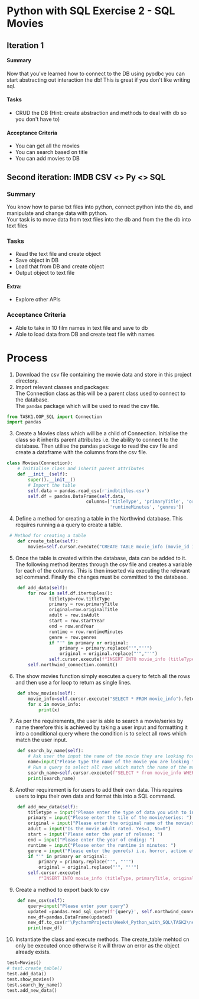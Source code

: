 # Python with SQL Exercise 2 -  SQL Movies


## Iteration 1
#### Summary
Now that you've learned how to connect to the DB using pyodbc you can start abstracting out interaction the db! This is great if you don't like writing sql.

#### Tasks
* CRUD the DB (Hint: create abstraction and methods to deal with db so you don't have to)


#### Acceptance Criteria
* You can get all the movies
* You can search based on title
* You can add movies to DB


## Second iteration: IMDB CSV <> Py <> SQL

### Summary
You know how to parse txt files into python, connect python into the db, and 
manipulate and change data with python.  
Your task is to move data from text files into the db and from the the db into text files

### Tasks
* Read the text file and create object
* Save object in DB
* Load that from DB and create object
* Output object to text file
#### Extra:
* Explore other APIs

### Acceptance Criteria
* Able to take in 10 film names in text file and save to db
* Able to load data from DB and create text file with names


# Process
1. Download the csv file containing the movie data and store in this project directory.
2. Import relevant classes and packages:   
The Connection class as this will be a parent class used to connect to the database.   
The ```pandas``` package which will be used to read the csv file.
```python
from TASK1.OOP_SQL import Connection
import pandas
```
3. Create a Movies class which will be a child of Connection. Initialise the class so it inherits parent attributes i.e. the ability to connect to the database. Then utilise the pandas package to read the csv file and create a dataframe with the columns from the csv file. 
```python
class Movies(Connection):
    # Initialise class and inherit parent attributes
    def __init__(self):
        super().__init__()
        # Import the table
        self.data = pandas.read_csv(r'imdbtitles.csv')
        self.df = pandas.DataFrame(self.data,
                              columns=['titleType', 'primaryTitle', 'originalTitle', 'isAdult', 'startYear', 'endYear',
                                       'runtimeMinutes', 'genres'])
```
4. Define a method for creating a table in the Northwind database. This requires running a a query to create a table.  
```python
 # Method for creating a table
    def create_table(self):
        movies=self.cursor.execute("CREATE TABLE movie_info (movie_id INT NOT NULL IDENTITY(1,1) PRIMARY KEY,titleType VARCHAR(50), primaryTitle VARCHAR(255), originalTitle VARCHAR(255), isAdult VARCHAR(10), startYear VARCHAR(10), endYear VARCHAR(10), runtimeMinutes VARCHAR(10) , genres VARCHAR(255))")
```
5. Once the table is created within the database, data can be added to it. The following method iterates through the csv file and creates a variable for each of the columns. This is then inserted via executing the relevant sql command. Finally the changes must be committed to the database. 
```python
    def add_data(self):
        for row in self.df.itertuples():
                titletype=row.titleType
                primary = row.primaryTitle
                original=row.originalTitle
                adult = row.isAdult
                start = row.startYear
                end = row.endYear
                runtime = row.runtimeMinutes
                genre = row.genres
                if "'" in primary or original:
                    primary = primary.replace("'","''")
                    original = original.replace("'","''")
                self.cursor.execute(f"INSERT INTO movie_info (titleType, primaryTitle, originalTitle, isAdult, startYear, endYear, runtimeMinutes, genres) VALUES ('{titletype}', '{primary}', '{original}','{adult}','{start}','{end}','{runtime}','{genre}')")
        self.northwind_connection.commit()
```

6. The show movies function simply executes a query to fetch all the rows and then use a for loop to return as single lines.
```python
    def show_movies(self):
        movie_info=self.cursor.execute("SELECT * FROM movie_info").fetchall()
        for x in movie_info:
            print(x)
```

7. As per the requirements, the user is able to search a movie/series by name therefore this is achieved by taking a user input and formatting it into a conditional query where the condition is to select all rows which match the user input. 
```python
    def search_by_name(self):
        # Ask user the input the name of the movie they are looking for
        name=input("Please type the name of the movie you are looking for: ")
        # Run a query to select all rows which match the name of the movie they are looking for
        search_name=self.cursor.execute(f"SELECT * from movie_info WHERE primaryTitle='{name}'").fetchone()
        print(search_name)
```
8. Another requirement is for users to add their own data. This requires users to inpu their own data and format this into a SQL command.
```python
    def add_new_data(self):
        titletype = input("Please enter the type of data you wish to input i.e. movie, short, series: ")
        primary = input("Please enter the tile of the movie/series: ")
        original = input("Please enter the original name of the movie/series: ")
        adult = input("Is the movie adult rated. Yes=1, No=0")
        start = input("Please enter the year of release: ")
        end = input("Please enter the year of ending: ")
        runtime = input("Please enter the runtime in minutes: ")
        genre = input("Please enter the genre(s) i.e. horror, action etc.: ")
        if "'" in primary or original:
            primary = primary.replace("'", "''")
            original = original.replace("'", "''")
        self.cursor.execute(
            f"INSERT INTO movie_info (titleType, primaryTitle, originalTitle, isAdult, startYear, endYear, runtimeMinutes, genres) VALUES ('{titletype}', '{primary}', '{original}','{adult}','{start}','{end}','{runtime}','{genre}')")

```
9. Create a method to export back to csv
```python
    def new_csv(self):
        query=input("Please enter your query")
        updated =pandas.read_sql_query(f'{query}', self.northwind_connection)
        new_df=pandas.DataFrame(updated)
        new_df.to_csv(r'\PycharmProjects\Week4_Python_with_SQL\TASK2\new_movie.csv')
        print(new_df)
```

10. Instantiate the class and execute methods. The create_table mehtod cn only be executed once otherwise it will throw an error as the object already exists. 
```python
test=Movies()
# test.create_table()
test.add_data()
test.show_movies()
test.search_by_name()
test.add_new_data()
```
